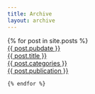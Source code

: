 ```yaml
---
title: Archive
layout: archive
---
```


<main class="preview" id="all-container">
  {% for post in site.posts %}
        <a href="{{ site.baseurl }}{{ post.url }}">
        <div class="object">
            <div class="year">{{ post.pubdate }}</div>
            <div class="project">{{ post.title }}</div>
            <div class="type">{{ post.categories }}</div>
            <div class="publication">{{ post.publication }}</div>
        </div>
    </a>

    {% endfor %}

</main>

<section class="clear"></section>


